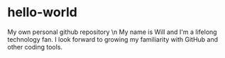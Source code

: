 # hello-world
My own personal github repository \n
My name is Will and I'm a lifelong technology fan.  I look forward to growing my familiarity with GitHub and other coding tools.
